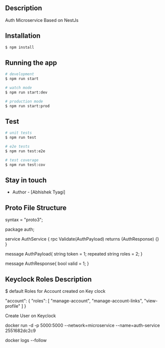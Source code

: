 ## Description

Auth Microservice Based on NestJs

## Installation

```bash
$ npm install
```

## Running the app

```bash
# development
$ npm run start

# watch mode
$ npm run start:dev

# production mode
$ npm run start:prod
```

## Test

```bash
# unit tests
$ npm run test

# e2e tests
$ npm run test:e2e

# test coverage
$ npm run test:cov
```

## Stay in touch

- Author - [Abhishek Tyagi]

## Proto File Structure

syntax = "proto3";

package auth;

service AuthService {
  rpc Validate(AuthPayload) returns (AuthResponse) {}
}

message AuthPayload{
  string token = 1;
  repeated string roles = 2;
}

message AuthResponse{
  bool valid = 1;
}


## Keyclock Roles Description

$ default Roles for Account created on Key clock

"account": {
  "roles": [
    "manage-account",
    "manage-account-links",
    "view-profile"
  ]
}

Create User on Keyclock

docker run -d -p 5000:5000 --network=microservice --name=auth-service 2551682dc2c9

docker logs --follow 